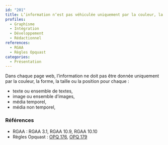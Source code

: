```yaml
---
id: "201"
title: L‘information n‘est pas véhiculée uniquement par la couleur, la forme, la taille ou la position d‘un contenu.
profiles:
  - Graphisme
  - Intégration
  - Développement
  - Rédactionnel
references:
  - RGAA
  - Règles Opquast
categories:
  - Présentation
---
```


Dans chaque page web, l’information ne doit pas être donnée uniquement par la couleur, la forme, la taille ou la position pour chaque :
* texte ou ensemble de textes,
* image ou ensemble d’images,
* média temporel,
* média non temporel,


### Références

*   RGAA : RGAA 3.1, RGAA 10.9, RGAA 10.10
*   Règles Opquast : [OPQ 176](https://checklists.opquast.com/fr/assurance-qualite-web/linformation-nest-pas-vehiculee-uniquement-par-la-couleur), [OPQ 179](https://checklists.opquast.com/fr/assurance-qualite-web/un-contenu-nest-pas-designe-uniquement-par-sa-forme-ou-par-sa-position-a-lecran)
